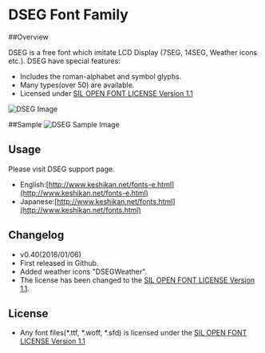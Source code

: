 DSEG Font Family
====

##Overview

DSEG is a free font which imitate LCD Display (7SEG, 14SEG, Weather icons etc.).
DSEG have special features:

 - Includes the roman-alphabet and symbol glyphs.
 - Many types(over 50) are available.
 - Licensed under [SIL OPEN FONT LICENSE Version 1.1](http://scripts.sil.org/OFL)

![DSEG Image](http://www.keshikan.net/img/DSEG_sample_vector.png)

##Sample
![DSEG Sample Image](http://www.keshikan.net/img/DSEG_weather_sample.png)

## Usage

Please visit DSEG support page.

 - English:[http://www.keshikan.net/fonts-e.html](http://www.keshikan.net/fonts-e.html)
 - Japanese:[http://www.keshikan.net/fonts.html](http://www.keshikan.net/fonts.html)

## Changelog

 - v0.40(2016/01/06)
  - First released in Github.
  - Added weather icons "DSEGWeather".
  - The license has been changed to the [SIL OPEN FONT LICENSE Version 1.1](http://scripts.sil.org/OFL).

## License

- Any font files(*.ttf, *.woff, *.sfd) is licensed under the [SIL OPEN FONT LICENSE Version 1.1](http://scripts.sil.org/OFL)

